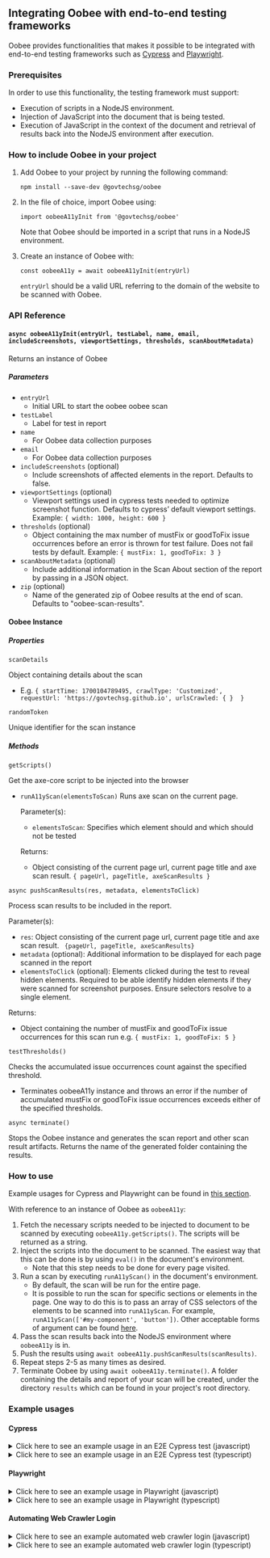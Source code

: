 ## Integrating Oobee with end-to-end testing frameworks

Oobee provides functionalities that makes it possible to be integrated with end-to-end testing frameworks such as [Cypress](https://www.cypress.io/) and [Playwright](https://playwright.dev/).

### Prerequisites

In order to use this functionality, the testing framework must support:

- Execution of scripts in a NodeJS environment.
- Injection of JavaScript into the document that is being tested.
- Execution of JavaScript in the context of the document and retrieval of results back into the NodeJS environment after execution.

### How to include Oobee in your project

1. Add Oobee to your project by running the following command:

   `npm install --save-dev @govtechsg/oobee`

2. In the file of choice, import Oobee using:

   `import oobeeA11yInit from '@govtechsg/oobee'`

   Note that Oobee should be imported in a script that runs in a NodeJS environment.

3. Create an instance of Oobee with:

   `const oobeeA11y = await oobeeA11yInit(entryUrl)`

   `entryUrl` should be a valid URL referring to the domain of the website to be scanned with Oobee.

### API Reference

#### `async oobeeA11yInit(entryUrl, testLabel, name, email, includeScreenshots, viewportSettings, thresholds, scanAboutMetadata)`

Returns an instance of Oobee

##### Parameters

- `entryUrl`
  - Initial URL to start the oobee oobee scan
- `testLabel`
  - Label for test in report
- `name`
  - For Oobee data collection purposes
- `email`
  - For Oobee data collection purposes
- `includeScreenshots` (optional)
  - Include screenshots of affected elements in the report. Defaults to false.
- `viewportSettings` (optional)
  - Viewport settings used in cypress tests needed to optimize screenshot function. Defaults to cypress’ default viewport settings. Example: `{ width: 1000, height: 600 }`
- `thresholds` (optional)
  - Object containing the max number of mustFix or goodToFix issue occurrences before an error is thrown for test failure. Does not fail tests by default. Example: `{ mustFix: 1, goodToFix: 3 }`
- `scanAboutMetadata` (optional)
  - Include additional information in the Scan About section of the report by passing in a JSON object.
- `zip` (optional)
  - Name of the generated zip of Oobee results at the end of scan. Defaults to "oobee-scan-results".

#### Oobee Instance

##### Properties

`scanDetails`

Object containing details about the scan

- E.g. `{
  startTime: 1700104789495,
  crawlType: 'Customized',
  requestUrl: 'https://govtechsg.github.io',
  urlsCrawled: { } 
}`

`randomToken`

Unique identifier for the scan instance

##### Methods

`getScripts()`

Get the axe-core script to be injected into the browser

- `runA11yScan(elementsToScan)`
  Runs axe scan on the current page.

  Parameter(s):

  - `elementsToScan`: Specifies which element should and which should not be tested

  Returns:

  - Object consisting of the current page url, current page title and axe scan result. `{ pageUrl, pageTitle, axeScanResults }`

`async pushScanResults(res, metadata, elementsToClick)`

Process scan results to be included in the report.

Parameter(s):

- `res`: Object consisting of the current page url, current page title and axe scan result. ` {pageUrl, pageTitle, axeScanResults}`
- `metadata` (optional): Additional information to be displayed for each page scanned in the report
- `elementsToClick` (optional): Elements clicked during the test to reveal hidden elements. Required to be able identify hidden elements if they were scanned for screenshot purposes. Ensure selectors resolve to a single element.

Returns:

- Object containing the number of mustFix and goodToFix issue occurrences for this scan run e.g. `{ mustFix: 1, goodToFix: 5 }`

`testThresholds()`

Checks the accumulated issue occurrences count against the specified threshold.

- Terminates oobeeA11y instance and throws an error if the number of accumulated mustFix or goodToFix issue occurrences exceeds either of the specified thresholds.

`async terminate()`

Stops the Oobee instance and generates the scan report and other scan result artifacts. Returns the name of the generated folder containing the results.

### How to use

Example usages for Cypress and Playwright can be found in [this section](#example-usages).

With reference to an instance of Oobee as `oobeeA11y`:

1. Fetch the necessary scripts needed to be injected to document to be scanned by executing `oobeeA11y.getScripts()`. The scripts will be returned as a string.
2. Inject the scripts into the document to be scanned. The easiest way that this can be done is by using `eval()` in the document's environment.
   - Note that this step needs to be done for every page visited.
3. Run a scan by executing `runA11yScan()` in the document's environment.
   - By default, the scan will be run for the entire page.
   - It is possible to run the scan for specific sections or elements in the page. One way to do this is to pass an array of CSS selectors of the elements to be scanned into `runA11yScan`. For example, `runA11yScan(['#my-component', 'button'])`. Other acceptable forms of argument can be found [here](https://github.com/dequelabs/axe-core/blob/develop/doc/API.md#context-parameter).
4. Pass the scan results back into the NodeJS environment where `oobeeA11y` is in.
5. Push the results using `await oobeeA11y.pushScanResults(scanResults)`.
6. Repeat steps 2-5 as many times as desired.
7. Terminate Oobee by using `await oobeeA11y.terminate()`. A folder containing the details and report of your scan will be created, under the directory `results` which can be found in your project's root directory.

### Example usages

#### Cypress

<details>
<summary>Click here to see an example usage in an E2E Cypress test (javascript)</summary>

We will be creating the following files in a demo Cypress project:

    ├── cypress
    │   ├── e2e
    │   │   └── spec.cy.js
    │   └── support
    │       └── e2e.js
    ├── cypress.config.js
    └── package.json

Create a <code>package.json</code> by running <code>npm init</code> . Accept the default options or customise it as needed.

Change the type of npm package to module by running <code>npm pkg set type="module"</code>

Install the following node dependencies by running <code>npm install cypress @govtechsg/oobee --save-dev </code>

Navigate to <code>node_modules/@govtechsg/oobee</code> and run <code>npm install</code> and <code>npm run build</code> within the folder to install remaining Oobee dependencies:

    cd node_modules/@govtechsg/oobee
    npm install
    npm run build
    cd ../../..

Create <code>cypress.config.js</code> with the following contents, and change your Name, E-mail address, and boolean value for whether rule items requiring manual review in the report should be displayed below:

    import { defineConfig } from "cypress";
    import oobeeA11yInit from "@govtechsg/oobee";

    // viewport used in tests to optimise screenshots
    const viewportSettings = { width: 1920, height: 1040 };
    // specifies the number of occurrences before error is thrown for test failure
    const thresholds = { mustFix: 20, goodToFix: 25 };
    // additional information to include in the "Scan About" section of the report
    const scanAboutMetadata = { browser: 'Chrome (Desktop)' };
    // name of the generated zip of the results at the end of scan
    const resultsZipName = "oobee-scan-results"

    const oobeeA11y = await oobeeA11yInit(
        "https://govtechsg.github.io", // initial url to start scan
        "Demo Cypress Scan", // label for test
        "Your Name",
        "email@domain.com",
        true, // include screenshots of affected elements in the report
        viewportSettings,
        thresholds,
        scanAboutMetadata,
        resultsZipName
    );

    export default defineConfig({
        taskTimeout: 120000, // need to extend as screenshot function requires some time
        viewportHeight: viewportSettings.height,
        viewportWidth: viewportSettings.width,
        e2e: {
            setupNodeEvents(on, _config) {
                on("task", {
                    getPurpleA11yScripts() {
                        return oobeeA11y.getScripts();
                    },
                    async pushPurpleA11yScanResults({res, metadata, elementsToClick}) {
                        return await oobeeA11y.pushScanResults(res, metadata, elementsToClick);
                    },
                    returnResultsDir() {
                        return `results/${oobeeA11y.randomToken}_${oobeeA11y.scanDetails.urlsCrawled.scanned.length}pages/report.html`;
                    },
                    finishPurpleA11yTestCase() {
                        oobeeA11y.testThresholds();
                        return null;
                    },
                    async terminatePurpleA11y() {
                        return await oobeeA11y.terminate();
                    },
                });
            },
        },
    });

Create a sub-folder and file <code>cypress/support/e2e.js</code> with the following contents:

    Cypress.Commands.add("injectPurpleA11yScripts", () => {
        cy.task("getPurpleA11yScripts").then((s) => {
            cy.window().then((win) => {
                win.eval(s);
            });
        });
    });

    Cypress.Commands.add("runPurpleA11yScan", (items={}) => {
        cy.window().then(async (win) => {
            const { elementsToScan, elementsToClick, metadata } = items;
            const res = await win.runA11yScan(elementsToScan);
            cy.task("pushPurpleA11yScanResults", {res, metadata, elementsToClick}).then((count) => { return count });
            cy.task("finishPurpleA11yTestCase"); // test the accumulated number of issue occurrences against specified thresholds. If exceed, terminate oobeeA11y instance.
        });
    });

    Cypress.Commands.add("terminatePurpleA11y", () => {
        cy.task("terminatePurpleA11y");
    });

Create <code>cypress/e2e/spec.cy.js</code> with the following contents:

    describe("template spec", () => {
        it("should run oobee A11y", () => {
            cy.visit(
                "https://govtechsg.github.io/oobee-banner-embeds/oobee-integrated-scan-example.htm"
            );
            cy.injectPurpleA11yScripts();
            cy.runPurpleA11yScan();
             cy.get("button[onclick=\"toggleSecondSection()\"]").click();
            // Run a scan on <input> and <button> elements
            cy.runPurpleA11yScan({
                elementsToScan: ["input", "button"],
                elementsToClick: ["button[onclick=\"toggleSecondSection()\"]"],
                metadata: "Clicked button"
            });

            cy.terminatePurpleA11y();
        });
    });

Run your test with <code>npx cypress run</code>.  
You will see Oobee results generated in <code>results</code> folder.

</details>
<details>
<summary>Click here to see an example usage in an E2E Cypress test (typescript)</summary>

We will be creating the following files in a demo Cypress project:

    ├── cypress.config.ts
    ├── cypress.d.ts
    ├── package.json
    ├── src
    │   └── cypress
    │       ├── e2e
    │       │   └── spec.cy.ts
    │       └── support
    │           └── e2e.ts
    └── tsconfig.json

Create a <code>package.json</code> by running <code>npm init</code> . Accept the default options or customise it as needed.

Change the type of npm package to module by running <code>npm pkg set type="module"</code>

Install the following node dependencies by running <code>npm install cypress @types/cypress @govtechsg/oobee typescript --save-dev </code>

Create a <code>tsconfig.json</code> in the root directory and add the following:
```
{
"compilerOptions": {
"outDir": "./dist",
"allowJs": true,
"target": "es2021",
"module": "nodenext",
"rootDir": "./src",
"skipLibCheck": true,
"types": ["cypress"]
},
"include": ["./src/**/*", "cypress.d.ts"]
}
```

Navigate to <code>node_modules/@govtechsg/oobee</code> and run <code>npm install</code> and <code>npm run build</code> within the folder to install remaining Oobee dependencies:

    cd node_modules/@govtechsg/oobee
    npm install
    npm run build
    cd ../../..

Create <code>cypress.config.ts</code> with the following contents, and change your Name, E-mail address, and boolean value for whether rule items requiring manual review in the report should be displayed below:

    import { defineConfig } from "cypress";
    import oobeeA11yInit from "@govtechsg/oobee";

    interface ViewportSettings {
        width: number;
        height: number;
    }

    interface Thresholds {
        mustFix: number;
        goodToFix: number;
    }

    interface ScanAboutMetadata {
        browser: string;
    }

    // viewport used in tests to optimise screenshots
    const viewportSettings: ViewportSettings = { width: 1920, height: 1040 };
    // specifies the number of occurrences before error is thrown for test failure
    const thresholds: Thresholds = { mustFix: 20, goodToFix: 20 };
    // additional information to include in the "Scan About" section of the report
    const scanAboutMetadata: ScanAboutMetadata = { browser: 'Chrome (Desktop)' };
    // name of the generated zip of the results at the end of scan
    const resultsZipName: string = "oobee-scan-results"

    const oobeeA11y = await oobeeA11yInit(
        "https://govtechsg.github.io", // initial url to start scan
        "Demo Cypress Scan", // label for test
        "Your Name",
        "email@domain.com",
        true, // include screenshots of affected elements in the report
        viewportSettings,
        thresholds,
        scanAboutMetadata,
        resultsZipName
    );

    export default defineConfig({
        taskTimeout: 120000, // need to extend as screenshot function requires some time
        viewportHeight: viewportSettings.height,
        viewportWidth: viewportSettings.width,
        e2e: {
            setupNodeEvents(on, _config) {
                on("task", {
                    getPurpleA11yScripts(): string {
                        return oobeeA11y.getScripts();
                    },
                    async pushPurpleA11yScanResults({res, metadata, elementsToClick}: { res: any, metadata: any, elementsToClick: any[] }): Promise<{ mustFix: number, goodToFix: number }> {
                        return await oobeeA11y.pushScanResults(res, metadata, elementsToClick);
                    },
                    returnResultsDir(): string {
                        return `results/${oobeeA11y.randomToken}_${oobeeA11y.scanDetails.urlsCrawled.scanned.length}pages/reports/report.html`;
                    },
                    finishPurpleA11yTestCase(): null {
                        oobeeA11y.testThresholds();
                        return null;
                    },
                    async terminatePurpleA11y(): Promise<string> {
                        return await oobeeA11y.terminate();
                    },
                });
            },
            supportFile: 'dist/cypress/support/e2e.js',
            specPattern: 'dist/cypress/e2e/**/*.cy.{js,jsx,ts,tsx}',
        },
    });

Create a sub-folder and file <code>src/cypress/support/e2e.ts</code> with the following contents:

    Cypress.Commands.add("injectPurpleA11yScripts", () => {
        cy.task("getPurpleA11yScripts").then((s: string) => {
            cy.window().then((win) => {
                win.eval(s);
            });
        });
    });

    Cypress.Commands.add("runPurpleA11yScan", (items={}) => {
        cy.window().then(async (win) => {
            const { elementsToScan, elementsToClick, metadata } = items;
            const res = await win.runA11yScan(elementsToScan);
            cy.task("pushPurpleA11yScanResults", {res, metadata, elementsToClick}).then((count) => { return count });
            cy.task("finishPurpleA11yTestCase"); // test the accumulated number of issue occurrences against specified thresholds. If exceed, terminate oobeeA11y instance.
        });
    });

    Cypress.Commands.add("terminatePurpleA11y", () => {
        cy.task("terminatePurpleA11y");
    });

Create <code>src/cypress/e2e/spec.cy.ts</code> with the following contents:

    describe("template spec", () => {
        it("should run oobee A11y", () => {
            cy.visit(
                "https://govtechsg.github.io/oobee-banner-embeds/oobee-integrated-scan-example.htm"
            );
            cy.injectPurpleA11yScripts();
            cy.runPurpleA11yScan();
             cy.get("button[onclick=\"toggleSecondSection()\"]").click();
            // Run a scan on <input> and <button> elements
            cy.runPurpleA11yScan({
                elementsToScan: ["input", "button"],
                elementsToClick: ["button[onclick=\"toggleSecondSection()\"]"],
                metadata: "Clicked button"
            });

            cy.terminatePurpleA11y();
        });
    });

Create <code>cypress.d.ts</code> in the root directory with the following contents:
```
declare namespace Cypress {
  interface Chainable<Subject> {
    injectPurpleA11yScripts(): Chainable<void>;
    runPurpleA11yScan(options?: PurpleA11yScanOptions): Chainable<void>;
    terminatePurpleA11y(): Chainable<any>;
  }

  interface PurpleA11yScanOptions {
    elementsToScan?: string[];
    elementsToClick?: string[];
    metadata?: string;
  }
}

interface Window {
  runA11yScan: (elementsToScan?: string[]) => Promise<any>;
}
```

Compile your typescript code with <code>npx tsc</code>.  
Run your test with <code>npx cypress run</code>.

You will see Oobee results generated in <code>results</code> folder.

</details>

#### Playwright

<details>
    <summary>Click here to see an example usage in Playwright (javascript)</summary>

Create a <code>package.json</code> by running <code>npm init</code> . Accept the default options or customise it as needed.

Change the type of npm package to module by running <code>npm pkg set type="module"</code>

Install the following node dependencies by running <code>npm install playwright @govtechsg/oobee --save-dev</code> and <code>npx playwright install</code>

Navigate to <code>node_modules/@govtechsg/oobee</code> and run <code>npm install</code> and <code>npm run build</code> within the folder to install remaining Oobee dependencies:

    cd node_modules/@govtechsg/oobee
    npm install
    npm run build
    cd ../../..

On your project's root folder, create a Playwright test file <code>oobeeA11y-playwright-demo.js</code>:

    import { chromium } from "playwright";
    import oobeeA11yInit from "@govtechsg/oobee";

    // viewport used in tests to optimise screenshots
    const viewportSettings = { width: 1920, height: 1040 };
    // specifies the number of occurrences before error is thrown for test failure
    const thresholds = { mustFix: 20, goodToFix: 25 };
    // additional information to include in the "Scan About" section of the report
    const scanAboutMetadata = { browser: 'Chrome (Desktop)' };

    const oobeeA11y = await oobeeA11yInit(
        "https://govtechsg.github.io", // initial url to start scan
        "Demo Playwright Scan", // label for test
        "Your Name",
        "email@domain.com",
        true, // include screenshots of affected elements in the report
        viewportSettings,
        thresholds,
        scanAboutMetadata,
    );

    (async () => {
        const browser = await chromium.launch({
            headless: false,
        });
        const context = await browser.newContext();
        const page = await context.newPage();

        const runPurpleA11yScan = async (elementsToScan) => {
            const scanRes = await page.evaluate(
                async elementsToScan => await runA11yScan(elementsToScan),
                elementsToScan,
            );
            await oobeeA11y.pushScanResults(scanRes);
            oobeeA11y.testThresholds(); // test the accumulated number of issue occurrences against specified thresholds. If exceed, terminate oobeeA11y instance.
        };

        await page.goto('https://govtechsg.github.io/oobee-banner-embeds/oobee-integrated-scan-example.htm');
        await page.evaluate(oobeeA11y.getScripts());
        await runPurpleA11yScan();

        await page.getByRole('button', { name: 'Click Me' }).click();
        // Run a scan on <input> and <button> elements
        await runPurpleA11yScan(['input', 'button'])


        // ---------------------
        await context.close();
        await browser.close();
        await oobeeA11y.terminate();
    })();

Run your test with <code>node oobeeA11y-playwright-demo.js</code> .

You will see Oobee results generated in <code>results</code> folder.

</details>
<details>
    <summary>Click here to see an example usage in Playwright (typescript)</summary>

Create a <code>package.json</code> by running <code>npm init</code> . Accept the default options or customise it as needed.

Change the type of npm package to module by running <code>npm pkg set type="module"</code>

Install the following node dependencies by running <code>npm install playwright @govtechsg/oobee typescript --save-dev</code> and <code>npx playwright install</code>

Create a <code>tsconfig.json</code> in the root directory and add the following:
```
{
"compilerOptions": {
"outDir": "./dist",
"allowJs": true,
"target": "es2021",
"module": "nodenext",
"rootDir": "./src",
"skipLibCheck": true
},
"include": ["./src/**/*"]
}
```

Navigate to <code>node_modules/@govtechsg/oobee</code> and run <code>npm install</code> and <code>npm run build</code> within the folder to install remaining Oobee dependencies:

    cd node_modules/@govtechsg/oobee
    npm install
    npm run build
    cd ../../..

Create a sub-folder and Playwright test file <code>src/oobeeA11y-playwright-demo.ts</code> with the following contents:

    import { Browser, BrowserContext, Page, chromium } from "playwright";
    import oobeeA11yInit from "@govtechsg/oobee";

    declare const runA11yScan: (elementsToScan?: string[]) => Promise<any>;

    interface ViewportSettings {
        width: number;
        height: number;
    }

    interface Thresholds {
        mustFix: number;
        goodToFix: number;
    }

    interface ScanAboutMetadata {
        browser: string;
    }

    // viewport used in tests to optimise screenshots
    const viewportSettings: ViewportSettings = { width: 1920, height: 1040 };
    // specifies the number of occurrences before error is thrown for test failure
    const thresholds: Thresholds = { mustFix: 20, goodToFix: 25 };
    // additional information to include in the "Scan About" section of the report
    const scanAboutMetadata: ScanAboutMetadata = { browser: 'Chrome (Desktop)' };

    const oobeeA11y = await oobeeA11yInit(
        "https://govtechsg.github.io", // initial url to start scan
        "Demo Playwright Scan", // label for test
        "Your Name",
        "email@domain.com",
        true, // include screenshots of affected elements in the report
        viewportSettings,
        thresholds,
        scanAboutMetadata,
    );

    (async () => {
        const browser: Browser = await chromium.launch({
            headless: false,
        });
        const context: BrowserContext = await browser.newContext();
        const page: Page = await context.newPage();

        const runPurpleA11yScan = async (elementsToScan?: string[]) => {
            const scanRes = await page.evaluate(
                async elementsToScan => await runA11yScan(elementsToScan),
                elementsToScan,
            );
            await oobeeA11y.pushScanResults(scanRes);
            oobeeA11y.testThresholds(); // test the accumulated number of issue occurrences against specified thresholds. If exceed, terminate oobeeA11y instance.
        };

        await page.goto('https://govtechsg.github.io/oobee-banner-embeds/oobee-integrated-scan-example.htm');
        await page.evaluate(oobeeA11y.getScripts());
        await runPurpleA11yScan();

        await page.getByRole('button', { name: 'Click Me' }).click();
        // Run a scan on <input> and <button> elements
        await runPurpleA11yScan(['input', 'button'])


        // ---------------------
        await context.close();
        await browser.close();
        await oobeeA11y.terminate();
    })();

Compile your typescript code with <code>npx tsc</code>.  
Run your test with <code>node dist/oobeeA11y-playwright-demo.js</code>.

You will see Oobee results generated in <code>results</code> folder.

</details>

#### Automating Web Crawler Login

<details>
    <summary>Click here to see an example automated web crawler login (javascript)</summary>
<code>automated-web-crawler-login.js</code>:
   
    import { chromium } from 'playwright';
    import { exec } from 'child_process';

    const loginAndCaptureHeaders = async (url, email, password) => {
        const browser = await chromium.launch({ headless: true });
        const page = await browser.newPage();

        await page.goto(url);
        await page.fill('input[name="email"]', email);
        await page.fill('input[name="password"]', password);

        const [response] = await Promise.all([
            page.waitForNavigation(),
            page.click('input[type="submit"]'),
        ]);

        // Format cookie retrieved from page
        const formatCookies = cookies => {
            return cookies.map(cookie => `cookie ${cookie.name}=${cookie.value}`).join('; ');
        };

        // Retrieve cookies after login
        let cookies = await page.context().cookies();
        const formattedCookies = formatCookies(cookies);

        // Close browser
        await browser.close();

        return formattedCookies;
    };

    const runPurpleA11yScan = command => {
        exec(command, (error, stdout, stderr) => {
            if (error) {
                console.error(`Error: ${error.message}`);
                return;
            }
            if (stderr) {
                console.error(stderr);
            }
            console.log(stdout);
        });
    };

    const runScript = () => {
        loginAndCaptureHeaders(
            // Test example with authenticationtest.com
            'https://authenticationtest.com/simpleFormAuth/',
            'simpleForm@authenticationtest.com',
            'pa$$w0rd',
        )
            .then(formattedCookies => {
                console.log('Cookies retrieved.\n');
                // where -m "..." are the headers needed in the format "header1 value1, header2 value2" etc
                // where -u ".../loginSuccess/" is the destination page after login
                const command = `npm run cli -- -c website -u "https://authenticationtest.com/loginSuccess/" -p 1 -k "Your Name:email@domain.com" -m "${formattedCookies}"`;
                console.log(`Executing PurpleA11y scan command:\n> ${command}\n`);
                runPurpleA11yScan(command);
            })
            .catch(err => {
                console.error('Error:', err);
            });
    };

    runScript();

</details>
<details>
    <summary>Click here to see an example automated web crawler login (typescript)</summary>
<code>automated-web-crawler-login.ts</code>:
   
    import { chromium, Browser, Page, Cookie } from 'playwright';
    import { exec } from 'child_process';

    const loginAndCaptureHeaders = async (url: string, email: string, password: string): Promise<string> => {
        const browser: Browser = await chromium.launch({ headless: true });
        const page: Page = await browser.newPage();

        await page.goto(url);
        await page.fill('input[name="email"]', email);
        await page.fill('input[name="password"]', password);

        const [response] = await Promise.all([
            page.waitForNavigation(),
            page.click('input[type="submit"]'),
        ]);

        // Format cookie retrieved from page
        const formatCookies = (cookies: Cookie[]): string => {
            return cookies.map(cookie => `cookie ${cookie.name}=${cookie.value}`).join('; ');
        };

        // Retrieve cookies after login
        let cookies: Cookie[] = await page.context().cookies();
        const formattedCookies: string = formatCookies(cookies);

        // Close browser
        await browser.close();

        return formattedCookies;
    };

    const runPurpleA11yScan = (command: string): void => {
        exec(command, (error, stdout, stderr) => {
            if (error) {
                console.error(`Error: ${error.message}`);
                return;
            }
            if (stderr) {
                console.error(stderr);
            }
            console.log(stdout);
        });
    };

    const runScript = (): void => {
        loginAndCaptureHeaders(
            // Test example with authenticationtest.com
            'https://authenticationtest.com/simpleFormAuth/',
            'simpleForm@authenticationtest.com',
            'pa$$w0rd',
        )
            .then((formattedCookies: string) => {
                console.log('Cookies retrieved.\n');
                // where -m "..." are the headers needed in the format "header1 value1, header2 value2" etc
                // where -u ".../loginSuccess/" is the destination page after login
                const command: string = `npm run cli -- -c website -u "https://authenticationtest.com/loginSuccess/" -p 1 -k "Your Name:email@domain.com" -m "${formattedCookies}"`;
                console.log(`Executing PurpleA11y scan command:\n> ${command}\n`);
                runPurpleA11yScan(command);
            })
            .catch((err: Error) => {
                console.error('Error:', err);
            });
    };

    runScript();   

</details>

